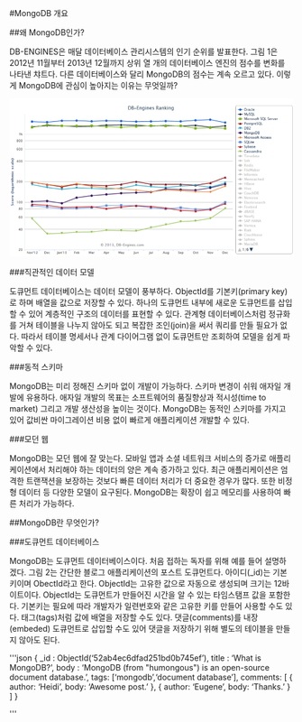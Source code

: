 #MongoDB 개요

##왜 MongoDB인가?

DB-ENGINES은 매달 데이터베이스 관리시스템의 인기 순위를 발표한다. 그림 1은 2012년 11월부터 2013년 12월까지 상위 열 개의 데이터베이스 엔진의 점수를 변화를 나타낸 챠트다. 다른 데이터베이스와 달리 MongoDB의 점수는 계속 오르고 있다. 이렇게 MongoDB에 관심이 높아지는 이유는 무엇일까?

![그림 1 DB-Engines 순위](./images/dbengines.png)

###직관적인 데이터 모델

도큐먼트 데이터베이스는 데이터 모델이 풍부하다. ObjectId를 기본키(primary key)로 하며 배열을 값으로 저장할 수 있다. 하나의 도큐먼트 내부에 새로운 도큐먼트를 삽입할 수 있어 계층적인 구조의 데이터를 표현할 수 있다. 관계형 데이터베이스처럼 정규화를 거쳐 테이블을 나누지 않아도 되고 복잡한 조인(join)을 써서 쿼리를 만들 필요가 없다. 따라서 테이블 명세서나 관계 다이어그램 없이 도큐먼트만 조회하여 모델을 쉽게 파악할 수 있다. 

###동적 스키마 

MongoDB는 미리 정해진 스키마 없이 개발이 가능하다. 스키마 변경이 쉬워 애자일 개발에 유용하다. 애자일 개발의 목표는 소프트웨어의 품질향상과 적시성(time to market) 그리고 개발 생산성을 높이는 것이다. MongoDB는 동적인 스키마를 가지고 있어 값비싼 마이그레이션 비용 없이 빠르게 애플리케이션 개발할 수 있다.

###모던 웹

MongoDB는 모던 웹에 잘 맞는다. 모바일 앱과 소셜 네트워크 서비스의 증가로 애플리케이션에서 처리해야 하는 데이터의 양은 계속 증가하고 있다. 최근 애플리케이션은 엄격한 트랜잭션을 보장하는 것보다 빠른 데이터 처리가 더 중요한 경우가 많다. 또한 비정형 데이터 등 다양한 모델이 요구된다. MongoDB는 확장이 쉽고 메모리를 사용하여 빠른 처리가 가능하다.

##MongoDB란 무엇인가?

###도큐먼트 데이터베이스

MongoDB는 도큐먼트 데이터베이스이다. 처음 접하는 독자를 위해 예를 들어 설명하겠다. 그림 2는 간단한 블로그 애플리케이션의 포스트 도큐먼트다. 아이디(_id)는 기본키이며 ObectId라고 한다. ObjectId는 고유한 값으로 자동으로 생성되며 크기는 12바이트이다. ObjectId는 도큐먼트가 만들어진 시간을 알 수 있는 타임스탬프 값을 포함한다. 기본키는 필요에 따라 개발자가 일련번호와 같은 고유한 키를 만들어 사용할 수도 있다. 태그(tags)처럼 값에 배열을 저장할 수도 있다. 댓글(comments)를 내장(embeded) 도큐먼트로 삽입할 수도 있어 댓글을 저장하기 위해 별도의 테이블을 만들지 않아도 된다. 

'''json
{ _id : ObjectId(‘52ab4ec6dfad251bd0b745ef’),
title : ‘What is MongoDB?’,
body : ‘MongoDB (from "humongous") is an open-source document database.’,
tags: [‘mongodb’,‘document database’],
comments: [
{ author: ‘Heidi’,
body: ‘Awesome post.’
},
{ author: ‘Eugene’,
body: ‘Thanks.’
}
] 
}

'''
